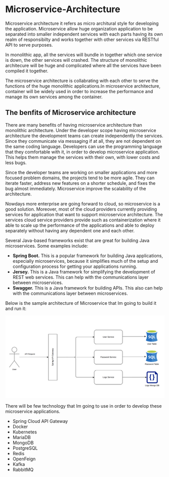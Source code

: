 # Microservice-Architecture

Microservice architecture it refers as micro architural style for developing the application. Microservice allow huge organization application to be separated into smaller independent services with each parts having its own realm of responsibilty and works together with other services via RESTful API to serve purposes.

In monolithic app, all the services will bundle in together which one service is down, the other services will crashed. The structure of monolithic architecure will be huge and complicated where all the services have been compiled it together.

The microservice architecture is collabrating with each other to serve the functions of the huge monolithic applications.In microservice architecture, container will be widely used in order to increase the performance and manage its own services among the container.

## The benfits of Microservice architecture

There are many benefits of having microservice architecture than monolithic architecture. Under the developer scope having microservice architecture the development teams can create independently the services. Since they communicate via messaging if at all, they are not dependent on the same coding language. Developers can use the programming language that they comfortable with it, in order to develop microservice application. This helps them manage the services with their own, with lower costs and less bugs.

Since the developer teams are working on smaller applications and more focused problem domains, the projects tend to be more agile. They can iterate faster, address new features on a shorter schedule, and fixes the bug almost immediately. Microservice improve the scalability of the architecture.

Nowdays more enterprise are going forward to cloud, so microservice is a good solution. Moreover, most of the cloud providers currently providing services for application that want to support microservice architecture. The services cloud service providers provide such as containerization where it able to scale up the performance of the applications and able to deploy separately without having any dependent one and each other.

Several Java-based frameworks exist that are great for building Java microservices. Some examples include:

- **Spring Boot.** This is a popular framework for building Java applications, especially microservices, because it simplifies much of the setup and configuration process for getting your applications running.
- **Jersey.** This is a Java framework for simplifying the development of REST web services. This can help with the communications layer between microservices.
- **Swagger.** This is a Java framework for building APIs. This also can help with the communications layer between microservices.

Below is the sample architecture of Microservice that Im going to build it and run it:


![This is an image](https://github.com/lingkeshra10/Microservice-Architecture/blob/main/Microservice%20Architecture.png)


There will be few technology that Im going to use in order to develop these microservice applications.

- Spring Cloud API Gateway
- Docker
- Kubernetes
- MariaDB
- MongoDB
- PostgreSQL
- Redis
- OpenFeign
- Kafka
- RabbitMQ

